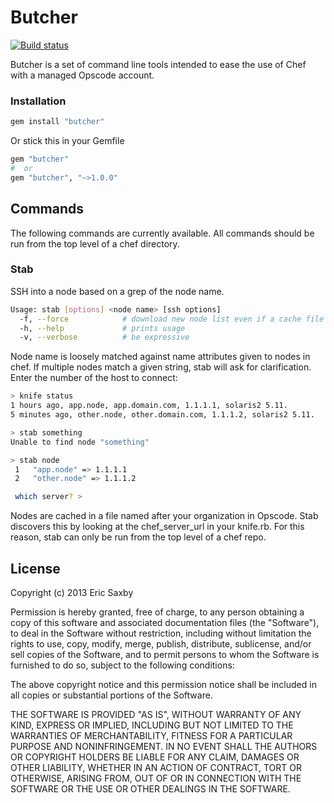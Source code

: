 # Butcher

[![Build status](https://secure.travis-ci.org/livinginthepast/butcher.png)](http://travis-ci.org/livinginthepast/butcher)

Butcher is a set of command line tools intended to ease the use of Chef with a managed
Opscode account.

### Installation

```ruby
gem install "butcher"
```

Or stick this in your Gemfile

```ruby
gem "butcher"
#  or
gem "butcher", "~>1.0.0"
```

## Commands

The following commands are currently available. All commands should be run from the top
level of a chef directory.

### Stab

SSH into a node based on a grep of the node name.

```bash
Usage: stab [options] <node name> [ssh options]
  -f, --force            # download new node list even if a cache file exists
  -h, --help             # prints usage
  -v, --verbose          # be expressive
```

Node name is loosely matched against name attributes given to nodes in chef. If multiple
nodes match a given string, stab will ask for clarification. Enter the
number of the host to connect:

```bash
> knife status
1 hours ago, app.node, app.domain.com, 1.1.1.1, solaris2 5.11.
5 minutes ago, other.node, other.domain.com, 1.1.1.2, solaris2 5.11.

> stab something
Unable to find node "something"

> stab node
 1   "app.node" => 1.1.1.1
 2   "other.node" => 1.1.1.2

 which server? >
```

Nodes are cached in a file named after your organization in Opscode. Stab discovers this
by looking at the chef_server_url in your knife.rb. For this reason, stab can only be run
from the top level of a chef repo.


## License

Copyright (c) 2013 Eric Saxby

Permission is hereby granted, free of charge, to any person obtaining a copy
of this software and associated documentation files (the "Software"), to deal
in the Software without restriction, including without limitation the rights
to use, copy, modify, merge, publish, distribute, sublicense, and/or sell
copies of the Software, and to permit persons to whom the Software is
furnished to do so, subject to the following conditions:

The above copyright notice and this permission notice shall be included in
all copies or substantial portions of the Software.

THE SOFTWARE IS PROVIDED "AS IS", WITHOUT WARRANTY OF ANY KIND, EXPRESS OR
IMPLIED, INCLUDING BUT NOT LIMITED TO THE WARRANTIES OF MERCHANTABILITY,
FITNESS FOR A PARTICULAR PURPOSE AND NONINFRINGEMENT. IN NO EVENT SHALL THE
AUTHORS OR COPYRIGHT HOLDERS BE LIABLE FOR ANY CLAIM, DAMAGES OR OTHER
LIABILITY, WHETHER IN AN ACTION OF CONTRACT, TORT OR OTHERWISE, ARISING FROM,
OUT OF OR IN CONNECTION WITH THE SOFTWARE OR THE USE OR OTHER DEALINGS IN
THE SOFTWARE.
